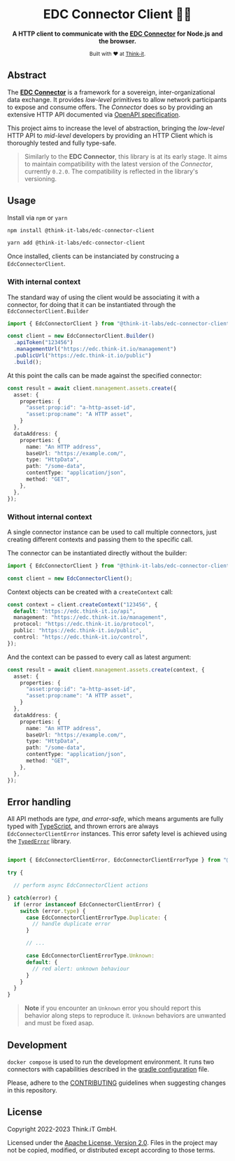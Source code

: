 <div align="center">
  <h1>EDC Connector Client 👩‍🚀</h1>
  <p>
    <b>
      A HTTP client to communicate with the <a href="https://github.com/eclipse-edc/Connector">EDC Connector</a> for Node.js and the browser.
    </b>
  </p>
  <sub>
    Built with ❤️ at <a href="https://think-it.io">Think-it</a>.
  </sub>
</div>

## Abstract

The [**EDC Connector**](https://github.com/eclipse-edc/Connector) is a framework for a sovereign, inter-organizational
data exchange. It provides _low-level_ primitives to allow network participants to expose and consume offers.
The _Connector_ does so by providing an extensive HTTP API documented via
[OpenAPI specification](https://github.com/eclipse-edc/Connector/blob/a6fdb2a0b4360629ec562e11ae19d077162200b7/resources/openapi/openapi.yaml).

This project aims to increase the level of abstraction, bringing the _low-level_ HTTP API to _mid-level_
developers by providing an HTTP Client which is thoroughly tested and fully type-safe.

> Similarly to the **EDC Connector**, this library is at its early stage.
> It aims to maintain compatibility with the latest version of the _Connector_, currently `0.2.0`.
> The compatibility is reflected in the library's versioning.

## Usage

Install via `npm` or `yarn`

```sh
npm install @think-it-labs/edc-connector-client
```

```sh
yarn add @think-it-labs/edc-connector-client
```

Once installed, clients can be instanciated by construcing a `EdcConnectorClient`.

### With internal context

The standard way of using the client would be associating it with a connector,
for doing that it can be instantiated through the `EdcConnectorClient.Builder`

```ts
import { EdcConnectorClient } from "@think-it-labs/edc-connector-client"

const client = new EdcConnectorClient.Builder()
  .apiToken("123456")
  .managementUrl("https://edc.think-it.io/management")
  .publicUrl("https://edc.think-it.io/public")
  .build();
```

At this point the calls can be made against the specified connector:
```ts
const result = await client.management.assets.create({
  asset: {
    properties: {
      "asset:prop:id": "a-http-asset-id",
      "asset:prop:name": "A HTTP asset",
    }
  },
  dataAddress: {
    properties: {
      name: "An HTTP address",
      baseUrl: "https://example.com/",
      type: "HttpData",
      path: "/some-data",
      contentType: "application/json",
      method: "GET",
    },
  },
});
```

### Without internal context

A single connector instance can be used to call multiple connectors, just creating
different contexts and passing them to the specific call.

The connector can be instantiated directly without the builder:
```ts
import { EdcConnectorClient } from "@think-it-labs/edc-connector-client"

const client = new EdcConnectorClient();
```

Context objects can be created with a `createContext` call:
```ts
const context = client.createContext("123456", {
  default: "https://edc.think-it.io/api",
  management: "https://edc.think-it.io/management",
  protocol: "https://edc.think-it.io/protocol",
  public: "https://edc.think-it.io/public",
  control: "https://edc.think-it.io/control",
});
```

And the context can be passed to every call as latest argument:
```ts
const result = await client.management.assets.create(context, {
  asset: {
    properties: {
      "asset:prop:id": "a-http-asset-id",
      "asset:prop:name": "A HTTP asset",
    }
  },
  dataAddress: {
    properties: {
      name: "An HTTP address",
      baseUrl: "https://example.com/",
      type: "HttpData",
      path: "/some-data",
      contentType: "application/json",
      method: "GET",
    },
  },
});
```

## Error handling

All API methods are _type, and error-safe_, which means arguments are fully typed
with [TypeScript](https://www.typescriptlang.org/), and thrown errors are always
`EdcConnectorClientError` instances. This error safety level is achieved using the
[`TypedError`](https://github.com/Think-iT-Labs/typed-error) library.

```ts

import { EdcConnectorClientError, EdcConnectorClientErrorType } from "@think-it-labs/edc-connector-client"

try {

  // perform async EdcConnectorClient actions

} catch(error) {
  if (error instanceof EdcConnectorClientError) {
    switch (error.type) {
      case EdcConnectorClientErrorType.Duplicate: {
        // handle duplicate error
      }

      // ...

      case EdcConnectorClientErrorType.Unknown:
      default: {
        // red alert: unknown behaviour
      }
    }
  }
}

```

> **Note** if you encounter an `Unknown` error you should report this behavior
> along steps to reproduce it. `Unknown` behaviors are unwanted and must be fixed asap.

## Development

`docker compose` is used to run the development environment. It runs two
connectors with capabilities described in the
[gradle configuration](connector/build.gradle.kts) file.

Please, adhere to the [CONTRIBUTING](CONTRIBUTING.md) guidelines when suggesting
changes in this repository.

## License

Copyright 2022-2023 Think.iT GmbH.

Licensed under the [Apache License, Version 2.0](LICENSE). Files in the project
may not be copied, modified, or distributed except according to those terms.
